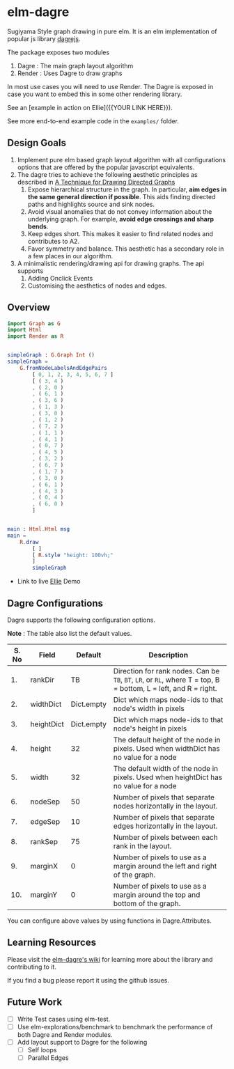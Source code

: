 # elm-dagre

Sugiyama Style graph drawing in pure elm. It is an elm implementation of popular js library [dagrejs](https://github.com/dagrejs/dagre).

The package exposes two modules

1. Dagre : The main graph layout algorithm
2. Render : Uses Dagre to draw graphs

In most use cases you will need to use Render. The Dagre is exposed in case you want to embed this in some other rendering library.

See an [example in action on Ellie]({{YOUR LINK HERE}}).

See more end-to-end example code in the `examples/` folder.

## Design Goals

1. Implement pure elm based graph layout algorithm with all configurations options that are offered by the popular javascript equivalents.
2. The dagre tries to achieve the following aesthetic principles as described in [A Technique for Drawing Directed Graphs](http://www.graphviz.org/documentation/TSE93.pdf)
   1. Expose hierarchical structure in the graph. In particular, **aim edges in the same general direction if possible**. This aids finding directed paths and highlights source and sink nodes.
   2. Avoid visual anomalies that do not convey information about the underlying graph. For example, **avoid edge crossings and sharp bends**.
   3. Keep edges short. This makes it easier to find related nodes and contributes to A2.
   4. Favor symmetry and balance. This aesthetic has a secondary role in a few places in our algorithm.
3. A minimalistic rendering/drawing api for drawing graphs. The api supports
   1. Adding Onclick Events
   2. Customising the aesthetics of nodes and edges.

## Overview

```elm
import Graph as G
import Html
import Render as R


simpleGraph : G.Graph Int ()
simpleGraph =
    G.fromNodeLabelsAndEdgePairs
        [ 0, 1, 2, 3, 4, 5, 6, 7 ]
        [ ( 3, 4 )
        , ( 2, 0 )
        , ( 6, 1 )
        , ( 3, 6 )
        , ( 1, 3 )
        , ( 3, 0 )
        , ( 1, 2 )
        , ( 7, 2 )
        , ( 1, 1 )
        , ( 4, 1 )
        , ( 0, 7 )
        , ( 4, 5 )
        , ( 3, 2 )
        , ( 6, 7 )
        , ( 1, 7 )
        , ( 3, 0 )
        , ( 6, 1 )
        , ( 4, 3 )
        , ( 0, 4 )
        , ( 6, 0 )
        ]


main : Html.Html msg
main =
    R.draw
        [ ]
        [ R.style "height: 100vh;"
        ]
        simpleGraph
```

- Link to live [Ellie](https://ellie-app.com/) Demo

## Dagre Configurations

Dagre supports the following configuration options.

**Note** : The table also list the default values.

| S. No | Field      | Default    | Description                                                                                                     |
| ----- | ---------- | ---------- | --------------------------------------------------------------------------------------------------------------- |
| 1.    | rankDir    | TB         | Direction for rank nodes. Can be `TB`, `BT`, `LR`, or `RL`, where T = top, B = bottom, L = left, and R = right. |
| 2.    | widthDict  | Dict.empty | Dict which maps node-ids to that node's width in pixels                                                         |
| 3.    | heightDict | Dict.empty | Dict which maps node-ids to that node's height in pixels                                                        |
| 4.    | height     | 32         | The default height of the node in pixels. Used when widthDict has no value for a node                           |
| 5.    | width      | 32         | The default width of the node in pixels. Used when heightDict has no value for a node                           |
| 6.    | nodeSep    | 50         | Number of pixels that separate nodes horizontally in the layout.                                                |
| 7.    | edgeSep    | 10         | Number of pixels that separate edges horizontally in the layout.                                                |
| 8.    | rankSep    | 75         | Number of pixels between each rank in the layout.                                                               |
| 9.    | marginX    | 0          | Number of pixels to use as a margin around the left and right of the graph.                                     |
| 10.   | marginY    | 0          | Number of pixels to use as a margin around the top and bottom of the graph.                                     |

You can configure above values by using functions in Dagre.Attributes.

## Learning Resources

Please visit the [elm-dagre's wiki](https://github.com/goyalarchit/elm-dagre/wiki) for learning more about the library and contributing to it.

If you find a bug please report it using the github issues.

## Future Work

- [ ] Write Test cases using elm-test.
- [ ] Use elm-explorations/benchmark to benchmark the performance of both Dagre and Render modules.
- [ ] Add layout support to Dagre for the following
  - [ ] Self loops
  - [ ] Parallel Edges
